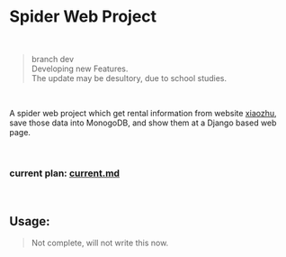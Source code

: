 # Spider Web Project

<br>

<blockquote class="blockquote-center">
branch dev <br>
Developing new Features.<br>
The update may be desultory, due to school studies.<br>
</blockquote>

<br>

A spider web project which get rental information from website [xiaozhu](http://www.xiaozhu.com), save those data into MonogoDB, and show them at a Django based web page.

<br>

### current plan: [current.md](https://github.com/nxmup/spiderWebProject/blob/dev/current.md)

<br>


## Usage:
> Not complete, will not write this now.
